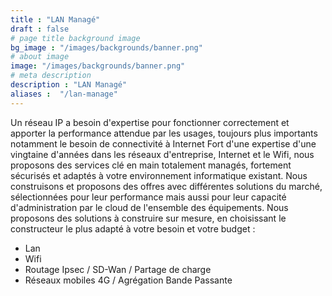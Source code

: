 ```yaml
---
title : "LAN Managé"
draft : false
# page title background image
bg_image : "/images/backgrounds/banner.png"
# about image
image: "/images/backgrounds/banner.png"
# meta description
description : "LAN Managé"
aliases :  "/lan-manage"
---
```

Un réseau IP a besoin d'expertise pour fonctionner correctement et apporter la performance attendue par les usages, toujours plus importants notamment le besoin de connectivité à Internet
Fort d'une expertise d'une vingtaine d'années dans les réseaux d'entreprise, Internet et le Wifi, nous proposons des services clé en main totalement managés, fortement sécurisés et adaptés à votre environnement informatique existant.
Nous construisons et proposons des offres avec différentes solutions du marché, sélectionnées pour leur performance mais aussi pour leur capacité d'administration par le cloud de l'ensemble des équipements.
Nous proposons des solutions à construire sur mesure, en choisissant le constructeur le plus adapté à votre besoin et votre budget :  

-	Lan
-	Wifi
-	Routage Ipsec / SD-Wan / Partage de charge
-	Réseaux mobiles 4G / Agrégation Bande Passante
